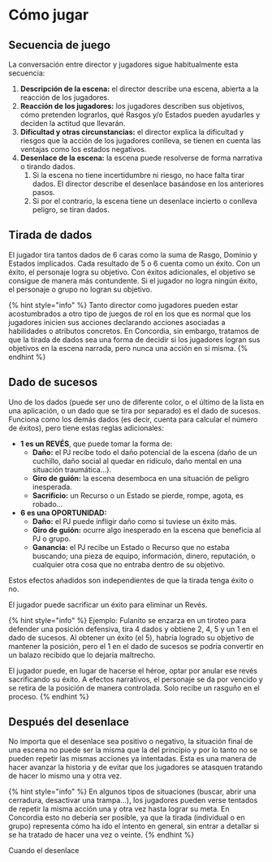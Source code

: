 # Cómo jugar

## Secuencia de juego

La conversación entre director y jugadores sigue habitualmente esta secuencia:

1. **Descripción de la escena:** el director describe una escena, abierta a la reacción de los jugadores.
2. **Reacción de los jugadores:** los jugadores describen sus objetivos, cómo pretenden lograrlos, qué Rasgos y/o Estados pueden ayudarles y deciden la actitud que llevarán.
3. **Dificultad y otras circunstancias:** el director explica la dificultad y riesgos que la acción de los jugadores conlleva, se tienen en cuenta las ventajas como los estados negativos.
4. **Desenlace de la escena:** la escena puede resolverse de forma narrativa o tirando dados.
   1. Si la escena no tiene incertidumbre ni riesgo, no hace falta tirar dados. El director describe el desenlace basándose en los anteriores pasos.
   2. Si por el contrario, la escena tiene un desenlace incierto o conlleva peligro, se tiran dados.

## Tirada de dados

El jugador tira tantos dados de 6 caras como la suma de Rasgo, Dominio y Estados implicados. Cada resultado de 5 o 6 cuenta como un éxito. Con un éxito, el personaje logra su objetivo. Con éxitos adicionales, el objetivo se consigue de manera más contundente. Si el jugador no logra ningún éxito, el personaje o grupo no logran su objetivo.

{% hint style="info" %}
Tanto director como jugadores pueden estar acostumbrados a otro tipo de juegos de rol en los que es normal que los jugadores inicien sus acciones declarando acciones asociadas a habilidades o atributos concretos. En Concordia, sin embargo, tratamos de que la tirada de dados sea una forma de decidir si los jugadores logran sus objetivos en la escena narrada, pero nunca una acción en sí misma.
{% endhint %}

## Dado de sucesos

Uno de los dados (puede ser uno de diferente color, o el último de la lista en una aplicación, o un dado que se tira por separado) es el dado de sucesos. Funciona como los demás dados (es decir, cuenta para calcular el número de éxitos), pero tiene estas reglas adicionales:

* **1 es un REVÉS**, que puede tomar la forma de:
  * **Daño:** el PJ recibe todo el daño potencial de la escena (daño de un cuchillo, daño social al quedar en ridículo, daño mental en una situación traumática…).
  * **Giro de guión:** la escena desemboca en una situación de peligro inesperada.
  * **Sacrificio:** un Recurso o un Estado se pierde, rompe, agota, es robado…
* **6 es una OPORTUNIDAD:**
  * **Daño:** el PJ puede infligir daño como si tuviese un éxito más.
  * **Giro de guión:** ocurre algo inesperado en la escena que beneficia al PJ o grupo.
  * **Ganancia:** el PJ recibe un Estado o Recurso que no estaba buscando; una pieza de equipo, información, dinero, reputación, o cualquier otra cosa que no entraba dentro de su objetivo.

Estos efectos añadidos son independientes de que la tirada tenga éxito o no.

El jugador puede sacrificar un éxito para eliminar un Revés.

{% hint style="info" %}
Ejemplo: Fulanito se enzarza en un tiroteo para defender una posición defensiva, tira 4 dados y obtiene 2, 4, 5 y un 1 en el dado de sucesos. Al obtener un éxito (el 5), habría logrado su objetivo de mantener la posición, pero el 1 en el dado de sucesos se podría convertir en un balazo recibido que lo dejaría maltrecho.

El jugador puede, en lugar de hacerse el héroe, optar por anular ese revés sacrificando su éxito. A efectos narrativos, el personaje se da por vencido y se retira de la posición de manera controlada. Solo recibe un rasguño en el proceso.
{% endhint %}

## Después del desenlace

No importa que el desenlace sea positivo o negativo, la situación final de una escena no puede ser la misma que la del principio y por lo tanto no se pueden repetir las mismas acciones ya intentadas. Esta es una manera de hacer avanzar la historia y de evitar que los jugadores se atasquen tratando de hacer lo mismo una y otra vez.

{% hint style="info" %}
En algunos tipos de situaciones (buscar, abrir una cerradura, desactivar una trampa...), los jugadores pueden verse tentados de repetir la misma acción una y otra vez hasta lograr su meta. En Concordia esto no debería ser posible, ya que la tirada (individual o en grupo) representa cómo ha ido el intento en general, sin entrar a detallar si se ha tratado de hacer una vez o veinte.
{% endhint %}

Cuando el desenlace
